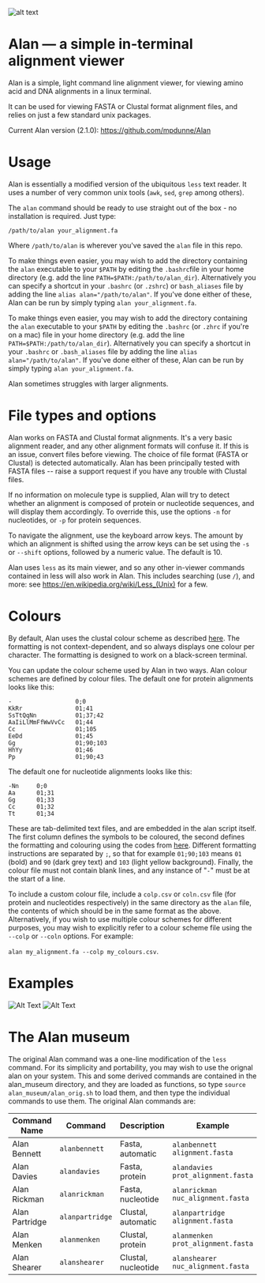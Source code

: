 ![alt text](http://empede.co.uk/imgrepos/Alan_head.png? "Alan header")


# Alan — a simple in-terminal alignment viewer

Alan is a simple, light command line alignment viewer, for viewing amino acid and DNA alignments in a linux terminal.

It can be used for viewing FASTA or Clustal format alignment files, and relies on just a few standard unix packages.

Current Alan version (2.1.0): https://github.com/mpdunne/Alan


Usage
=====

Alan is essentially a modified version of the ubiquitous ```less``` text reader. It uses a number of very common unix tools (```awk```, ```sed```, ```grep``` among others).

The ```alan``` command should be ready to use straight out of the box - no installation is required. Just type:

```/path/to/alan your_alignment.fa```

Where ```/path/to/alan``` is wherever you've saved the `alan` file in this repo.

To make things even easier, you may wish to add the directory containing the ```alan``` executable to your ```$PATH``` by editing the ```.bashrc```file in your home directory (e.g. add the line ```PATH=$PATH:/path/to/alan_dir```). Alternatively you can specify a shortcut in your ```.bashrc``` (or ```.zshrc```) or ```bash_aliases``` file by adding the line ```alias alan="/path/to/alan"```. If you've done either of these, Alan can be run by simply typing ```alan your_alignment.fa```.

To make things even easier, you may wish to add the directory containing the ```alan``` executable to your ```$PATH``` by editing the ```.bashrc``` (or ```.zhrc``` if you're on a mac) file in your home directory (e.g. add the line ```PATH=$PATH:/path/to/alan_dir```). Alternatively you can specify a shortcut in your ```.bashrc``` or ```.bash_aliases``` file by adding the line ```alias alan="/path/to/alan"```. If you've done either of these, Alan can be run by simply typing ```alan your_alignment.fa```.

Alan sometimes struggles with larger alignments.

File types and options
======================

Alan works on FASTA and Clustal format alignments. It's a very basic alignment reader, and any other alignment formats will confuse it. If this is an issue, convert files before viewing. The choice of file format (FASTA or Clustal) is detected automatically. Alan has been principally tested with FASTA files -- raise a support request if you have any trouble with Clustal files.

If no information on molecule type is supplied, Alan will try to detect whether an alignment is composed of protein or nucleotide sequences, and will display them accordingly. To override this, use the options ```-n``` for nucleotides, or ```-p``` for protein sequences.

To navigate the alignment, use the keyboard arrow keys. The amount by which an alignment is shifted using the arrow keys can be set using the ```-s``` or ```--shift``` options, followed by a numeric value. The default is 10.

Alan uses ```less``` as its main viewer, and so any other in-viewer commands contained in less will also work in Alan. This includes searching (use ```/```), and more: see https://en.wikipedia.org/wiki/Less_(Unix) for a few.

Colours
=======
By default, Alan uses the clustal colour scheme as described [here](http://www.jalview.org/help/html/colourSchemes/clustal.html). The formatting is not context-dependent, and so always displays one colour per character. The formatting is designed to work on a black-screen terminal.

You can update the colour scheme used by Alan in two ways. Alan colour schemes are defined by colour files. The default one for protein alignments looks like this:

```
-                  0;0
KkRr               01;41
SsTtQqNn           01;37;42
AaIiLlMmFfWwVvCc   01;44
Cc                 01;105
EeDd               01;45
Gg                 01;90;103
HhYy               01;46
Pp                 01;90;43
```

The default one for nucleotide alignments looks like this:

```
-Nn     0;0
Aa      01;31
Gg      01;33
Cc      01;32
Tt      01;34
```

These are tab-delimited text files, and are embedded in the alan script itself. The first column defines the symbols to be coloured, the second defines the formatting and colouring using the codes from [here](http://misc.flogisoft.com/bash/tip_colors_and_formatting). Different formatting instructions are separated by ```;```, so that for example ```01;90;103``` means ```01``` (bold) and ```90``` (dark grey text) and ```103``` (light yellow background). Finally, the colour file must not contain blank lines, and any instance of "```-```" must be at the start of a line.

To include a custom colour file, include a ```colp.csv``` or ```coln.csv``` file (for protein and nucleotides respectively) in the same directory as the ```alan``` file, the contents of which should be in the same format as the above. Alternatively, if you wish to use multiple colour schemes for different purposes, you may wish to explicitly refer to a colour scheme file using the ```--colp``` or ```--coln``` options. For example:

```alan my_alignment.fa --colp my_colours.csv```. 

Examples
=====

![Alt Text](http://empede.co.uk/imgrepos/aa.png "Alan Davies")
![Alt Text](http://empede.co.uk/imgrepos/cds.png "Alan Rickman")


The Alan museum
===============

The original Alan command was a one-line modification of the ```less ``` command. For its simplicity and portability, you may wish to use the orignal alan on your system. This and some derived commands are contained in the alan_museum directory, and they are loaded as functions, so type ```source alan_museum/alan_orig.sh``` to load them, and then type the individual commands to use them. The original Alan commands are:


| Command Name   | Command         | Description           | Example                               |
|----------------|-----------------|-----------------------| --------------------------------------|
| Alan Bennett   | `alanbennett`   | Fasta, automatic      | ```alanbennett alignment.fasta```     |
| Alan Davies    | `alandavies`    | Fasta, protein        | ```alandavies prot_alignment.fasta``` |
| Alan Rickman   | `alanrickman`   | Fasta, nucleotide     | ```alanrickman nuc_alignment.fasta``` |
| Alan Partridge | `alanpartridge` | Clustal, automatic    | ```alanpartridge alignment.fasta```   |
| Alan Menken    | `alanmenken`    | Clustal, protein      | ```alanmenken prot_alignment.fasta``` |
| Alan Shearer   | `alanshearer`   | Clustal, nucleotide   | ```alanshearer nuc_alignment.fasta``` |
